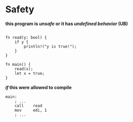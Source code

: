 # Safety

**this program is _unsafe_ or it has _undefined behavior_ (UB)**

```rust,does_not_compile

fn read(y: bool) {
    if y {
        println!("y is true!");
    }
}

fn main() {
    read(x);
    let x = true;
}
```

**_if_ this were allowed to compile**

```x86asm
main:
    ; ...
    call    read
    mov     edi, 1
    ; ...
```

